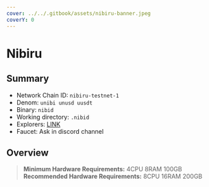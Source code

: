 ```yaml
---
cover: ../../.gitbook/assets/nibiru-banner.jpeg
coverY: 0
---
```


# Nibiru

## Summary

* Network Chain ID: `nibiru-testnet-1`
* Denom: `unibi unusd uusdt`
* Binary: `nibid`
* Working directory: `.nibid`
* Explorers: [LINK](https://explorer.nibiru.fi/nibiru-testnet-1)
* Faucet: Ask in discord channel

## Overview

> **Minimum Hardware Requirements:** 4CPU 8RAM 100GB \
> **Recommended Hardware Requirements:** 8CPU 16RAM 200GB

